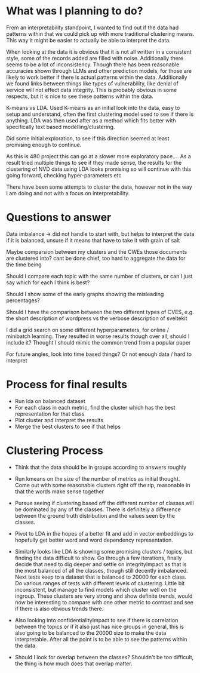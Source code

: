 # What  was I planning to do?

From an interpretability standpoint, I wanted to find out if the data had patterns within that we
could pick up with more traditional clustering means. This way it might be easier to actually be
able to interpret the data.

When looking at the data it is obvious that it is not all written in a consistent style, some of the
records added are filled with noise. Additionally there seems to be a lot of inconsistency. Though
there has been reasonable accuracies shown through LLMs and other prediction models, for those are
likely to work better if there is actual patterns within the data. Additionally we found links
between things like types of vulnerability, like denial of service will not effect data integrity.
This is probably obvious in some respects, but it is nice to see these patterns within the data.

K-means vs LDA. Used K-means as an initial look into the data, easy to setup and understand, often
the first clustering model used to see if there is anything. LDA was then used after as a method
which fits better with specifically text based modelling/clustering.

Did some initial exploration, to see if this direction seemed at least promising enough to continue. 

As this is 480 project this can go at a slower more exploratory pace.... As a result tried multiple
things to see if they made sense, the results for the clustering of NVD data using LDA looks
promising so will continue with this going forward, checking hyper-parameters etc

There have been some attempts to cluster the data, however not in the way I am doing and not with a
focus on interpretability.

# Questions to answer

Data imbalance -> did not handle to start with, but helps to interpret the data if it is balanced,
unsure if it means that have to take it with grain of salt

Maybe comparsion between my clusters and the CWEs those
documents are clustered into? cant be done chief, too hard to aggregate the data for the time being

Should I compare each topic with the same number of clusters, or can I just say which for each I
think is best?

Should I show some of the early graphs showing the misleading percentages?

Should I have the comparison between the two different types of CVES, e.g. the short description of
wordpress vs the verbose description of sveltekit

I did a grid search on some different hyperparameters, for online / minibatch learning. They
resulted in worse results though over all, should I include it? Thought I should mimic the common
trend from a popular paper

For future angles, look into time based things? Or not enough data / hard to interpret

# Process for final results

- Run lda on balanced dataset
- For each class in each metric, find the cluster which has the best representation for that class
- Plot cluster and interpret the results
- Merge the best clusters to see if that helps

# Clustering Process 

- Think that the data should be in groups according to answers roughly

- Run kmeans on the size of the number of metrics as initial thought. Come out with some reasonable
  clusters right off the rip, reasonable in that the words make sense together

- Pursue seeing if clustering based off the different number of classes will be dominated by any of
  the classes. There is definitely a difference between the ground truth distribution and the values
  seen by the classes.

- Pivot to LDA in the hopes of a better fit and add in vector embeddings to hopefully get better
  word and word dependency representation.

- Similarly looks like LDA is showing some promising clusters / topics, but finding the data
difficult to show. Go through a few iterations, finally decide that need to dig deeper and settle on
integrityImpact as that is the most balanced of all the classes, though still decently imbalanced.
Next tests keep to a dataset that is balanced to 20000 for each class. Do various ranges of tests
with different levels of clustering. Little bit inconsistent, but manage to find models which
cluster well on the ingroup. These clusters are very strong and show definite trends, would now be
interesting to compare with one other metric to contrast and see if there is also obvious trends
there.


- Also looking into confidentialityImpact to see if there is correlation between the topics or if it
  also just has nice groups in general, this is also going to be balanced to the 20000 size to make
  the data interpretable. After all the point is to be able to see the patterns within the data. 

- Should I look for overlap between the classes? Shouldn't be too difficult, the thing is how much
does that overlap matter.



